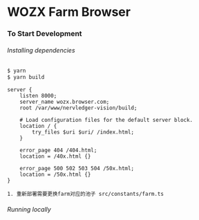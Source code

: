 # WOZX Farm Browser

### To Start Development

###### Installing dependencies

```bash
$ yarn
$ yarn build
```

```nginx config
server {
    listen 8000;
    server_name wozx.browser.com;
    root /var/www/nervledger-vision/build;

    # Load configuration files for the default server block.
 	location / {
		try_files $uri $uri/ /index.html;
    }

    error_page 404 /404.html;
    location = /40x.html {}

    error_page 500 502 503 504 /50x.html;
    location = /50x.html {}
}
```

```注
1. 重新部署需要更换farm对应的池子 src/constants/farm.ts

```

###### Running locally
